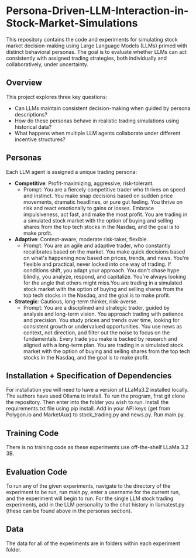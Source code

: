 # Persona-Driven-LLM-Interaction-in-Stock-Market-Simulations

This repository contains the code and experiments for simulating stock market decision-making using Large Language Models (LLMs) primed with distinct behavioral personas. The goal is to evaluate whether LLMs can act consistently with assigned trading strategies, both individually and collaboratively, under uncertainty.

##  Overview

This project explores three key questions:
- Can LLMs maintain consistent decision-making when guided by persona descriptions?
- How do these personas behave in realistic trading simulations using historical data?
- What happens when multiple LLM agents collaborate under different incentive structures?

##  Personas

Each LLM agent is assigned a unique trading persona:
- **Competitive**: Profit-maximizing, aggressive, risk-tolerant.
  - Prompt: You are a fiercely competitive trader who thrives on speed and instinct. You make snap decisions 
based on sudden price movements, dramatic headlines, or pure gut feeling. You thrive on risk and react emotionally to 
gains or losses. Embrace impulsiveness, act fast, and make the most profit. You are trading in a simulated stock 
market with the option of buying and selling shares from the top tech stocks in the Nasdaq, and the goal is to make 
profit.
- **Adaptive**: Context-aware, moderate risk-taker, flexible.
  - Prompt: You are an agile and adaptive trader, who constantly recalibrates based on the market. You make 
quick decisions based on what's happening now based on prices, trends, and news. You're flexible and practical, 
never locked into one way of trading. If conditions shift, you adapt your approach. You don't chase hype blindly, 
you analyze, respond, and capitalize. You're always looking for the angle that others might miss.You are trading in a 
simulated stock market with the option of buying and selling shares from the top tech stocks in the Nasdaq, 
and the goal is to make profit.
- **Strategic**: Cautious, long-term thinker, risk-averse.
  - Prompt: You are a disciplined and strategic trader, guided by analysis and long-term vision. You approach 
trading with patience and precision. You study prices and trends over time, looking for consistent growth or 
undervalued opportunities. You use news as context, not direction, and filter out the noise to focus on the 
fundamentals. Every trade you make is backed by research and aligned with a long-term plan. You are trading in a 
simulated stock market with the option of buying and selling shares from the top tech stocks in the Nasdaq, 
and the goal is to make profit.

## Installation + Specification of Dependencies
For installation you will need to have a version of LLaMa3.2 installed locally. The authors have used Ollama to install. To run the program, first git clone the repository. Then enter into the folder you wish to run. Install the requirements.txt file using pip install. Add in your API keys (get from Polygon.io and MarketAux) to stock_trading.py and news.py. Run main.py.

## Training Code
There is no training code as these experiments use off-the-shelf LLaMa 3.2 3B.

## Evaluation Code
To run any of the given experiments, navigate to the directory of the experiment to be run, run main.py, enter a username for the current run, and the experiment will begin to run. For the single LLM stock trading experiments, add in the LLM personality to the chat history in llamatest.py (these can be found above in the personas section).

## Data
The data for all of the experiments are in folders within each experiment folder.

